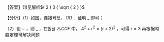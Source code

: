 【答案】(1)见解析$( 2 ) 3 { \sqrt { 2 } }$

【分析】（1）如图，连接푂퐶， $O D$ ．证明 $\_$ 即可；

（2）设 $-$ ，则 $\_$ ，在푅푡 $\triangle C O F$ 中， $4 ^ { 2 } + r ^ { 2 } = ( r + 2 ) ^ { 2 }$ ，可得 $r = 3$ 再根据勾股定理可解决问题
